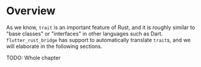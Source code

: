 # Overview

As we know, `trait` is an important feature of Rust,
and it is roughly similar to "base classes" or "interfaces" in other languages such as Dart.
`flutter_rust_bridge` has support to automatically translate `trait`s, and we will elaborate in the following sections.

TODO: Whole chapter
